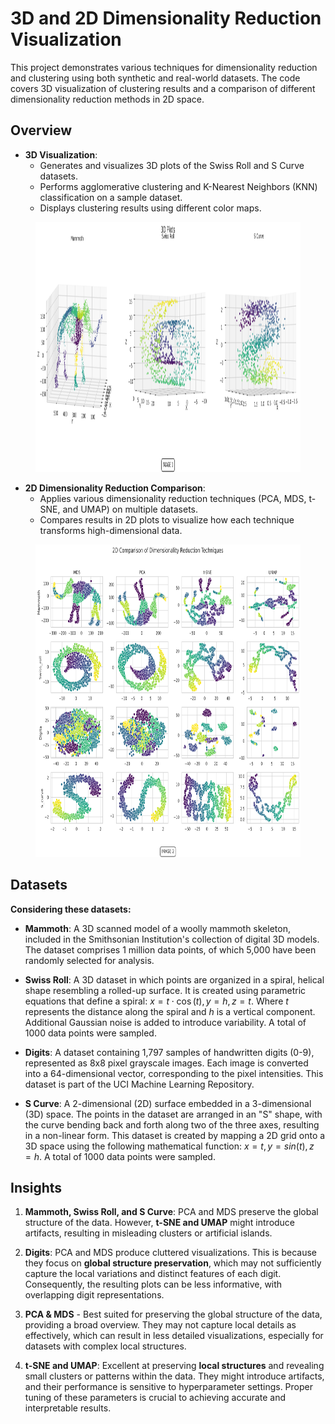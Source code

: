 # 3D and 2D Dimensionality Reduction Visualization

This project demonstrates various techniques for dimensionality reduction and clustering using both synthetic and real-world datasets. 
The code covers 3D visualization of clustering results and a comparison of different dimensionality reduction methods in 2D space.

## Overview

*  **3D Visualization**:
   - Generates and visualizes 3D plots of the Swiss Roll and S Curve datasets.
   - Performs agglomerative clustering and K-Nearest Neighbors (KNN) classification on a sample dataset.
   - Displays clustering results using different color maps.

<figure>
  <img src="images/3d_combined_plots.png" width="900" height="400">
</figure>

* **2D Dimensionality Reduction Comparison**:
   - Applies various dimensionality reduction techniques (PCA, MDS, t-SNE, and UMAP) on multiple datasets.
   - Compares results in 2D plots to visualize how each technique transforms high-dimensional data.

<figure>
  <img src="images/2d_plots.png" width="900" height="500">
</figure>


## Datasets

**Considering these datasets:**

* **Mammoth**: A 3D scanned model of a woolly mammoth skeleton, included in the Smithsonian Institution's collection of digital 3D models. The dataset comprises 1 million data points, of which 5,000 have been randomly selected for analysis.

* **Swiss Roll**: A 3D dataset in which points are organized in a spiral, helical shape resembling a rolled-up surface. It is created using parametric equations that define a spiral: $x = t \cdot \cos(t), y = h, z = t$. Where $t$ represents the distance along the spiral and $h$ is a vertical component. Additional Gaussian noise is added to introduce variability. A total of 1000 data points were sampled.

* **Digits**: A dataset containing 1,797 samples of handwritten digits (0-9), represented as 8x8 pixel grayscale images. Each image is converted into a 64-dimensional vector, corresponding to the pixel intensities. This dataset is part of the UCI Machine Learning Repository.

* **S Curve**: A 2-dimensional (2D) surface embedded in a 3-dimensional (3D) space. The points in the dataset are arranged in an "S" shape, with the curve bending back and forth along two of the three axes, resulting in a non-linear form. This dataset is created by mapping a 2D grid onto a 3D space using the following mathematical function: $x = t, y = sin(t), z = h$. A total of 1000 data points were sampled.

## Insights

1. **Mammoth, Swiss Roll, and S Curve**: PCA and MDS preserve the global structure of the data. However, **t-SNE and UMAP** might introduce artifacts, resulting in misleading clusters or artificial islands.

2. **Digits**: PCA and MDS produce cluttered visualizations. This is because they focus on **global structure preservation**, which may not sufficiently capture the local variations and distinct features of each digit. Consequently, the resulting plots can be less informative, with overlapping digit representations.

3. **PCA & MDS** - Best suited for preserving the global structure of the data, providing a broad overview. They may not capture local details as effectively, which can result in less detailed visualizations, especially for datasets with complex local structures.

4. **t-SNE and UMAP**: Excellent at preserving **local structures** and revealing small clusters or patterns within the data. They might introduce artifacts, and their performance is sensitive to hyperparameter settings. Proper tuning of these parameters is crucial to achieving accurate and interpretable results.
